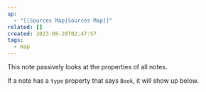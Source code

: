 ```yaml
---
up:
  - "[[Sources Map|Sources Map]]"
related: []
created: 2023-08-28T02:47:57
tags:
  - map
---
```

This note passively looks at the properties of all notes.

If a note has a `type` property that says `Book`, it will show up below.

